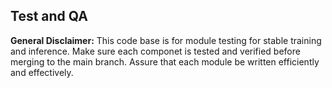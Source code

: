 ## Test and QA

**General Disclaimer:**
This code base is for module testing for stable training and inference. Make sure each componet is tested and verified before merging to the main branch. Assure that each module be written efficiently and effectively. 